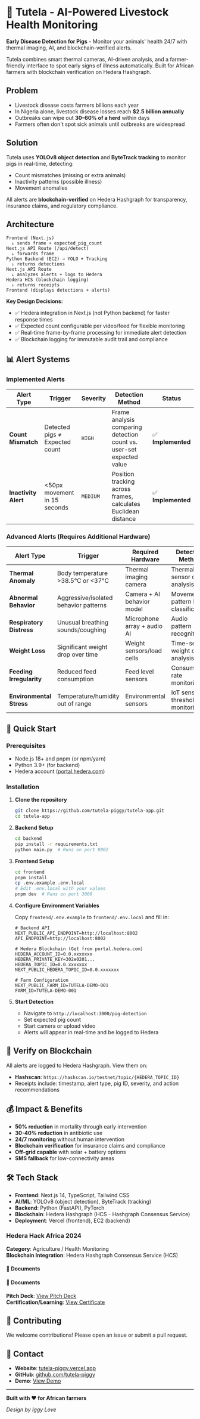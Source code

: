 # 🐷 Tutela - AI-Powered Livestock Health Monitoring

**Early Disease Detection for Pigs** - Monitor your animals' health 24/7 with thermal imaging, AI, and blockchain-verified alerts.

Tutela combines smart thermal cameras, AI-driven analysis, and a farmer-friendly interface to spot early signs of illness automatically. Built for African farmers with blockchain verification on Hedera Hashgraph.

## Problem

- Livestock disease costs farmers billions each year
- In Nigeria alone, livestock disease losses reach **$2.5 billion annually**
- Outbreaks can wipe out **30–60% of a herd** within days
- Farmers often don't spot sick animals until outbreaks are widespread

## Solution

Tutela uses **YOLOv8 object detection** and **ByteTrack tracking** to monitor pigs in real-time, detecting:
- Count mismatches (missing or extra animals)
- Inactivity patterns (possible illness)
- Movement anomalies

All alerts are **blockchain-verified** on Hedera Hashgraph for transparency, insurance claims, and regulatory compliance.

## Architecture

```
Frontend (Next.js)
  ↓ sends frame + expected_pig_count
Next.js API Route (/api/detect)
  ↓ forwards frame
Python Backend (EC2) → YOLO + Tracking
  ↓ returns detections
Next.js API Route
  ↓ analyzes alerts + logs to Hedera
Hedera HCS (blockchain logging)
  ↓ returns receipts
Frontend (displays detections + alerts)
```

**Key Design Decisions:**
- ✅ Hedera integration in Next.js (not Python backend) for faster response times
- ✅ Expected count configurable per video/feed for flexible monitoring
- ✅ Real-time frame-by-frame processing for immediate alert detection
- ✅ Blockchain logging for immutable audit trail and compliance


## 📊 Alert Systems

### Implemented Alerts

| Alert Type           | Trigger                        | Severity | Detection Method                                                     | Status            |
| -------------------- | ------------------------------ | -------- | -------------------------------------------------------------------- | ----------------- |
| **Count Mismatch**   | Detected pigs ≠ Expected count | `HIGH`   | Frame analysis comparing detection count vs. user-set expected value | ✅ **Implemented** |
| **Inactivity Alert** | <50px movement in 15 seconds   | `MEDIUM` | Position tracking across frames, calculates Euclidean distance       | ✅ **Implemented** |

### Advanced Alerts (Requires Additional Hardware)

| Alert Type               | Trigger                               | Required Hardware           | Detection Method                   | Status       |
| ------------------------ | ------------------------------------- | --------------------------- | ---------------------------------- | ------------ |
| **Thermal Anomaly**      | Body temperature >38.5°C or <37°C     | Thermal imaging camera      | Thermal sensor data analysis       | 🔜 **Future** |
| **Abnormal Behavior**    | Aggressive/isolated behavior patterns | Camera + AI behavior model  | Movement pattern ML classification | 🔜 **Future** |
| **Respiratory Distress** | Unusual breathing sounds/coughing     | Microphone array + audio AI | Audio pattern recognition          | 🔜 **Future** |
| **Weight Loss**          | Significant weight drop over time     | Weight sensors/load cells   | Time-series weight data analysis   | 🔜 **Future** |
| **Feeding Irregularity** | Reduced feed consumption              | Feed level sensors          | Consumption rate monitoring        | 🔜 **Future** |
| **Environmental Stress** | Temperature/humidity out of range     | Environmental sensors       | IoT sensor threshold monitoring    | 🔜 **Future** |

## 🚀 Quick Start

### Prerequisites

- Node.js 18+ and pnpm (or npm/yarn)
- Python 3.9+ (for backend)
- Hedera account ([portal.hedera.com](https://portal.hedera.com))

### Installation

1. **Clone the repository**
   ```bash
   git clone https://github.com/tutela-piggy/tutela-app.git
   cd tutela-app
   ```

2. **Backend Setup**
   ```bash
   cd backend
   pip install -r requirements.txt
   python main.py  # Runs on port 8002
   ```

3. **Frontend Setup**
   ```bash
   cd frontend
   pnpm install
   cp .env.example .env.local
   # Edit .env.local with your values
   pnpm dev  # Runs on port 3000
   ```

4. **Configure Environment Variables**
   
   Copy `frontend/.env.example` to `frontend/.env.local` and fill in:
   
   ```env
   # Backend API
   NEXT_PUBLIC_API_ENDPOINT=http://localhost:8002
   API_ENDPOINT=http://localhost:8002
   
   # Hedera Blockchain (Get from portal.hedera.com)
   HEDERA_ACCOUNT_ID=0.0.xxxxxxx
   HEDERA_PRIVATE_KEY=302e0201...
   HEDERA_TOPIC_ID=0.0.xxxxxxx
   NEXT_PUBLIC_HEDERA_TOPIC_ID=0.0.xxxxxxx
   
   # Farm Configuration
   NEXT_PUBLIC_FARM_ID=TUTELA-DEMO-001
   FARM_ID=TUTELA-DEMO-001
   ```

5. **Start Detection**
   - Navigate to `http://localhost:3000/pig-detection`
   - Set expected pig count
   - Start camera or upload video
   - Alerts will appear in real-time and be logged to Hedera

## 🔗 Verify on Blockchain

All alerts are logged to Hedera Hashgraph. View them on:
- **Hashscan**: `https://hashscan.io/testnet/topic/{HEDERA_TOPIC_ID}`
- Receipts include: timestamp, alert type, pig ID, severity, and action recommendations

## 💰 Impact & Benefits

- **50% reduction** in mortality through early intervention
- **30-40% reduction** in antibiotic use
- **24/7 monitoring** without human intervention
- **Blockchain verification** for insurance claims and compliance
- **Off-grid capable** with solar + battery options
- **SMS fallback** for low-connectivity areas

## 🛠️ Tech Stack

- **Frontend**: Next.js 14, TypeScript, Tailwind CSS
- **AI/ML**: YOLOv8 (object detection), ByteTrack (tracking)
- **Backend**: Python (FastAPI), PyTorch
- **Blockchain**: Hedera Hashgraph (HCS - Hashgraph Consensus Service)
- **Deployment**: Vercel (frontend), EC2 (backend)

### Hedera Hack Africa 2024

**Category**: Agriculture / Health Monitoring  
**Blockchain Integration**: Hedera Hashgraph Consensus Service (HCS)


#### 🔗 Documents

#### 🔗 Documents

**Pitch Deck**: [View Pitch Deck](./assets/Tutela-DECK-Summer25.pdf)  
**Certification/Learning**: [View Certificate](./assets/c0c6cb07-7411-4c5c-a8e1-72885502b6db.pdf)





## 🤝 Contributing

We welcome contributions! Please open an issue or submit a pull request.

## 📧 Contact

- **Website**: [tutela-piggy.vercel.app](https://tutela-piggy.vercel.app)
- **GitHub**: [github.com/tutela-piggy](https://github.com/tutela-piggy)
- **Demo**: [View Demo](https://tutela-piggy.vercel.app/pig-detection)


---

**Built with ❤️ for African farmers**

*Design by Iggy Love*

